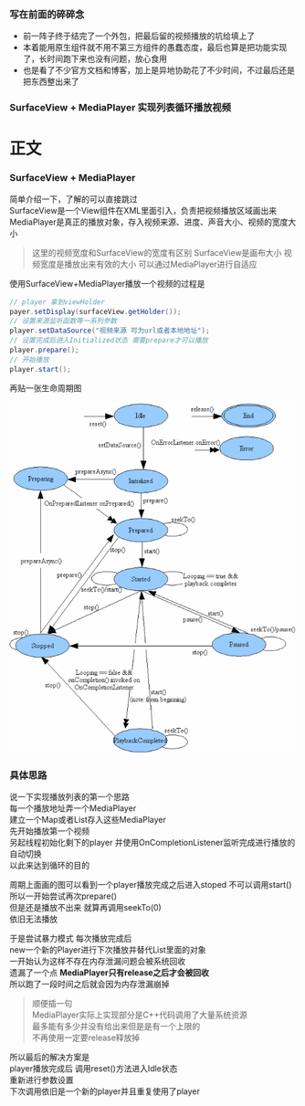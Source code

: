 ### 写在前面的碎碎念

- 前一阵子终于结完了一个外包，把最后留的视频播放的坑给填上了
- 本着能用原生组件就不用不第三方组件的愚蠢态度，最后也算是把功能实现了，长时间跑下来也没有问题，放心食用
- 也是看了不少官方文档和博客，加上是异地协助花了不少时间，不过最后还是把东西整出来了


### SurfaceView + MediaPlayer  实现列表循环播放视频

# 正文
### SurfaceView + MediaPlayer
简单介绍一下，了解的可以直接跳过<br />
SurfaceView是一个View组件在XML里面引入，负责把视频播放区域画出来<br />
MediaPlayer是真正的播放对象，存入视频来源、进度、声音大小、视频的宽度大小<br />
 > 这里的视频宽度和SurfaceView的宽度有区别 SurfaceView是画布大小 视频宽度是播放出来有效的大小 可以通过MediaPlayer进行自适应

使用SurfaceView+MediaPlayer播放一个视频的过程是<br />
```java
// player 拿到viewHolder
payer.setDisplay(surfaceView.getHolder());
// 设置来源监听函数等一系列参数
player.setDataSource("视频来源 可为url或者本地地址");
// 设置完成后进入Initialized状态 需要prepare才可以播放
player.prepare();
// 开始播放
player.start();
```
再贴一张生命周期图<br />

![](https://github.com/leo7723/MediaPlayer/blob/master/20160828235015958)


### 具体思路
说一下实现播放列表的第一个思路<br />
每一个播放地址弄一个MediaPlayer<br />
建立一个Map或者List存入这些MediaPlayer<br />
先开始播放第一个视频<br />
另起线程初始化剩下的player 并使用OnCompletionListener监听完成进行播放的自动切换<br />
以此来达到循环的目的<br />

周期上面画的图可以看到一个player播放完成之后进入stoped 不可以调用start()<br />
所以一开始尝试再次prepare()<br />
但是还是播放不出来 就算再调用seekTo(0)<br />
依旧无法播放<br />

于是尝试暴力模式 每次播放完成后<br />
new一个新的Player进行下次播放并替代List里面的对象<br />
一开始认为这样不存在内存泄漏问题会被系统回收<br />
遗漏了一个点 **MediaPlayer只有release之后才会被回收**<br />
所以跑了一段时间之后就会因为内存泄漏崩掉<br />
> 顺便插一句<br />MediaPlayer实际上实现部分是C++代码调用了大量系统资源<br />最多能有多少并没有给出来但是是有一个上限的<br />不再使用一定要release释放掉

所以最后的解决方案是<br />
player播放完成后 调用reset()方法进入Idle状态<br />
重新进行参数设置<br />
下次调用依旧是一个新的player并且重复使用了player<br />
